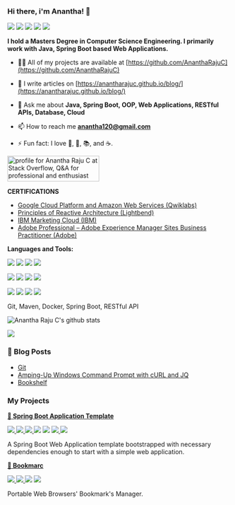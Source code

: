 ### Hi there, i'm Anantha! 👋

[![](https://img.shields.io/badge/LinkedIn-0077B5?style=for-the-badge&logo=linkedin&logoColor=white)](https://in.linkedin.com/in/anantharajuc)
[![](https://img.shields.io/badge/Twitter-1DA1F2?style=for-the-badge&logo=twitter&logoColor=white)](https://twitter.com/anantharajuc)
[![](https://img.shields.io/badge/Instagram-E4405F?style=for-the-badge&logo=instagram&logoColor=white)](https://instagram.com/anantharajuc)
[![](https://img.shields.io/badge/Medium-12100E?style=for-the-badge&logo=medium&logoColor=white)](https://medium.com/@arcswdev)
[![](https://img.shields.io/badge/dev.to-0A0A0A?style=for-the-badge&logo=dev.to&logoColor=white)](https://dev.to/anantharajuc)

**I hold a Masters Degree in Computer Science Engineering. I primarily work with Java, Spring Boot based Web Applications.**

- 👨‍💻 All of my projects are available at [https://github.com/AnanthaRajuC](https://github.com/AnanthaRajuC)

- 📝 I write articles on [https://anantharajuc.github.io/blog/](https://anantharajuc.github.io/blog/)

- 💬 Ask me about **Java, Spring Boot, OOP, Web Applications, RESTful APIs, Database, Cloud**

- 📫 How to reach me **anantha120@gmail.com**

- ⚡ Fun fact: I love 🎵, 🎸, 📚, and ☕️.

<a href="https://stackoverflow.com/users/3711562/anantha-raju-c"><img src="https://stackoverflow.com/users/flair/3711562.png" width="208" height="58" alt="profile for Anantha Raju C at Stack Overflow, Q&amp;A for professional and enthusiast programmers" title="profile for Anantha Raju C at Stack Overflow, Q&amp;A for professional and enthusiast programmers"></a>

**CERTIFICATIONS**

* [Google Cloud Platform and Amazon Web Services (Qwiklabs)](https://google.qwiklabs.com/public_profiles/f39c6d6d-a4e3-4160-abe4-a625b1be976f)
* [Principles of Reactive Architecture (Lightbend)](https://www.youracclaim.com/badges/142c45b1-ab3b-42a3-b13d-05c37c44b9a1g)
* [IBM Marketing Cloud (IBM)](https://www.youracclaim.com/users/anantha-raju-c/badges)
* [Adobe Professional – Adobe Experience Manager Sites Business Practitioner (Adobe)](https://www.youracclaim.com/badges/576ecfb6-3061-43d0-b56a-eae866413aac)

**Languages and Tools:**  

<p align="left">
<img src="https://img.shields.io/badge/Amazon_AWS-232F3E?style=for-the-badge&logo=amazon-aws&logoColor=white" />
<img src="https://img.shields.io/badge/Google_Cloud-4285F4?style=for-the-badge&logo=google-cloud&logoColor=white" />
<img src="https://img.shields.io/badge/Ubuntu-E95420?style=for-the-badge&logo=ubuntu&logoColor=white" />	
<img src="https://img.shields.io/badge/Windows-0078D6?style=for-the-badge&logo=windows&logoColor=white" />
</p>

<p align="left">
<img src="https://img.shields.io/badge/Java-ED8B00?style=for-the-badge&logo=java&logoColor=white" />	
<img src="https://img.shields.io/badge/Spring-6DB33F?style=for-the-badge&logo=spring&logoColor=white" />	
<img src="https://img.shields.io/badge/MySQL-00000F?style=for-the-badge&logo=mysql&logoColor=white" />
<img src="https://img.shields.io/badge/MongoDB-4EA94B?style=for-the-badge&logo=mongodb&logoColor=white" />	
</p>

<p align="left">
<img src="https://img.shields.io/badge/HTML-239120?style=for-the-badge&logo=html5&logoColor=white" />
<img src="https://img.shields.io/badge/CSS-239120?style=for-the-badge&logo=css3&logoColor=white" />	
<img src="https://img.shields.io/badge/Bootstrap-563D7C?style=for-the-badge&logo=bootstrap&logoColor=white" />
<img src="https://img.shields.io/badge/Markdown-000000?style=for-the-badge&logo=markdown&logoColor=white" />	
</p>

<p align="left">
  <a>Git, Maven, Docker, Spring Boot, RESTful API</a>
</p>

![Anantha Raju C's github stats](https://github-readme-stats.vercel.app/api?username=anantharajuc&theme=vue&show_icons=true&include_all_commits=true&count_private=true)

<p align="left">
  <img width="" height="" src="https://github-readme-streak-stats.herokuapp.com/?user=anantharajuc">
<p/>

### 📕 Blog Posts

<!-- BLOG-POST-LIST:START -->
- [Git](https://anantharajuc.github.io/Git/)
- [Amping-Up Windows Command Prompt with cURL and JQ](https://anantharajuc.github.io/Beefing-Up-Windows-Command-Prompt-with-cURL-and-jq/)
- [Bookshelf](https://anantharajuc.github.io/Bookshelf/)
<!-- BLOG-POST-LIST:END -->

### My Projects

<p>
  <strong>
    <a href="https://github.com/Spring-Boot-Framework/Spring-Boot-Application-Template">🍃 Spring Boot Application Template</a>
  </strong>
</p>

<p>
  <a href="https://github.com/Spring-Boot-Framework/Spring-Boot-Application-Template/network/members" rel="nofollow">
    <img src="https://img.shields.io/github/forks/Spring-Boot-Framework/Spring-Boot-Application-Template" style="max-width:100%;">
  </a> 
  <a href="https://github.com/Spring-Boot-Framework/Spring-Boot-Application-Template/stargazers" rel="nofollow">
    <img src="https://img.shields.io/github/stars/Spring-Boot-Framework/Spring-Boot-Application-Template" style="max-width:100%;">
  </a> 
  <a href="https://travis-ci.org/Spring-Boot-Framework/Spring-Boot-Application-Template" rel="nofollow">
    <img src="https://travis-ci.org/Spring-Boot-Framework/Spring-Boot-Application-Template.svg?branch=master" style="max-width:100%;">
  </a> 
 </a>
     <a alt="GitHub last commit">
     <img src="https://img.shields.io/github/last-commit/anantharajuc/Spring-Boot-Application-Template" />
 </a>
 </a>
     <a alt="Average time to resolve an issue">
     <img src="http://isitmaintained.com/badge/resolution/Spring-Boot-Framework/Spring-Boot-Application-Template.svg" />
 </a>
  <a href="https://sonarcloud.io/dashboard?id=Spring-Boot-Framework_Spring-Boot-Application-Template" rel="nofollow">
    <img src="https://sonarcloud.io/api/project_badges/measure?project=Spring-Boot-Framework_Spring-Boot-Application-Template&metric=alert_status" style="max-width:100%;">
  </a> 
   <a href="https://app.getpostman.com/run-collection/90dd899ee438f2b960dc" rel="nofollow">
    <img src="https://run.pstmn.io/button.svg" style="max-width:100%;">
  </a> 
</p>
<p>A Spring Boot Web Application template bootstrapped with necessary dependencies enough to start with a simple web application.</p>

<p>
  <strong>
    <a href="https://github.com/AnanthaRajuC/Bookmarc">🔖 Bookmarc</a>
  </strong>
</p>

<p>
  <a href="https://github.com/AnanthaRajuC/Bookmarc/network/members" rel="nofollow">
    <img src="https://img.shields.io/github/forks/AnanthaRajuC/Bookmarc" style="max-width:100%;">
  </a> 
  <a href="https://github.com/AnanthaRajuC/Bookmarc/stargazers" rel="nofollow">
    <img src="https://img.shields.io/github/stars/AnanthaRajuC/Bookmarc" style="max-width:100%;">
  </a> 
 </a>
     <a alt="GitHub last commit">
     <img src="https://img.shields.io/github/last-commit/AnanthaRajuC/Bookmarc" />
 </a>
 </a>
     <a alt="Average time to resolve an issue">
     <img src="http://isitmaintained.com/badge/resolution/AnanthaRajuC/Bookmarc.svg" />
 </a>
</p>
<p>Portable Web Browsers' Bookmark's Manager.</p>

<!--
**AnanthaRajuC/AnanthaRajuC** is a ✨ _special_ ✨ repository because its `README.md` (this file) appears on your GitHub profile.

Here are some ideas to get you started:

- 🔭 I’m currently working on ...
- 🌱 I’m currently learning ...
- 👯 I’m looking to collaborate on ...
- 🤔 I’m looking for help with ...
- 💬 Ask me about ...
- 📫 How to reach me: ...
- 😄 Pronouns: ...
-->
